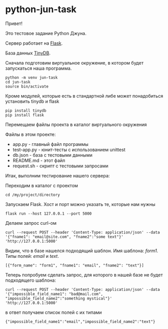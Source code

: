 # python-jun-task

Привет!

Это тестовое задание Python Джуна.

Сервер работает на [Flask](https://flask.palletsprojects.com/en/2.2.x/).

База данных [TinyDB](https://tinydb.readthedocs.io/en/latest/).

Сначала подготовим виртуальное окружение, в котором будет запускаться наша программа.
```
python -m venv jun-task
cd jun-task
source bin/activate
```

Кроме модулей, которые есть в стандартной либе может понадобиться установить tinydb и flask
```
pip install tinydb
pip install flask
```
Перемещаем файлы проекта в каталог виртуального окружения

Файлы в этом проекте:
- app.py        - главный файл программы
- test-app.py   - юнит-тесты с использованием unittest
- db.json       - база с тестовыми данными
- README.md     - этот файл
- request.sh    - скрипт с тестовыми запросами


Итак, выполним тестирование нашего сервера:

Переходим в каталог с проектом
```
cd /my/project/directory
```
Запускаем Flask. Хост и порт можно указать те, которые нам нужны
```
flask run --host 127.0.0.1 --port 5000
```
Делаем запрос curl-ом
```
curl --request POST --header 'Content-Type: application/json' --data '{"fname1": "email@site.com", "fname2":"some text"}' 'http://127.0.0.1:5000'
```
Видим, что в базе нашелся подходящий шаблон. Имя шаблона: *form1*. Типы полей: *email* и *text*.
```
[{"form_name": "form1", "fname1": "email", "fname2": "text"}] 
```
Теперь попробуем сделать запрос, для которого в нашей базе не будет подходящего шаблона:
```
curl --request POST --header 'Content-Type: application/json' --data '{"impossible_field_name1": "bad@mail.com", "impossible_field_name2":"something mystical"}' 'http://127.0.0.1:5000'
```
в ответ получаем список полей с их типами
```
{"impossible_field_name1":"email","impossible_field_name2":"text"}
```
